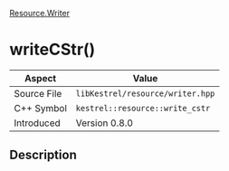 [Resource.Writer](index)
# writeCStr()
| Aspect | Value |
| --- | --- |
| Source File | `libKestrel/resource/writer.hpp` |
| C++ Symbol | `kestrel::resource::write_cstr` |
| Introduced | Version 0.8.0 |
## Description

